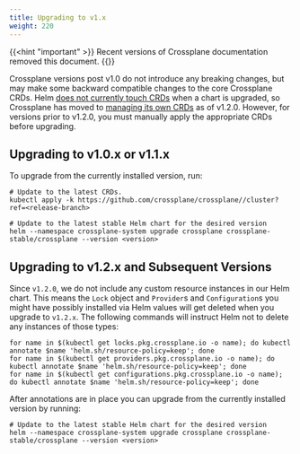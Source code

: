 ```yaml
---
title: Upgrading to v1.x
weight: 220
---
```



{{<hint "important" >}}
Recent versions of Crossplane documentation removed this document.
{{</hint >}}

Crossplane versions post v1.0 do not introduce any breaking changes, but may
make some backward compatible changes to the core Crossplane CRDs. Helm [does
not currently touch CRDs](https://github.com/helm/helm/issues/6581) when a chart
is upgraded, so Crossplane has moved to [managing its own
CRDs](https://github.com/crossplane/crossplane/pull/2160) as of v1.2.0. However,
for versions prior to v1.2.0, you must manually apply the appropriate CRDs
before upgrading.

## Upgrading to v1.0.x or v1.1.x

To upgrade from the currently installed version, run:

```console
# Update to the latest CRDs.
kubectl apply -k https://github.com/crossplane/crossplane//cluster?ref=<release-branch>

# Update to the latest stable Helm chart for the desired version
helm --namespace crossplane-system upgrade crossplane crossplane-stable/crossplane --version <version>
```

## Upgrading to v1.2.x and Subsequent Versions

Since `v1.2.0`, we do not include any custom resource instances in our Helm chart.
This means the `Lock` object and `Provider`s and `Configuration`s you might have
possibly installed via Helm values will get deleted when you upgrade to `v1.2.x`.
The following commands will instruct Helm not to delete any instances of those
types:

```console
for name in $(kubectl get locks.pkg.crossplane.io -o name); do kubectl annotate $name 'helm.sh/resource-policy=keep'; done
for name in $(kubectl get providers.pkg.crossplane.io -o name); do kubectl annotate $name 'helm.sh/resource-policy=keep'; done
for name in $(kubectl get configurations.pkg.crossplane.io -o name); do kubectl annotate $name 'helm.sh/resource-policy=keep'; done
```

After annotations are in place you can upgrade from the currently installed version
by running:

```console
# Update to the latest stable Helm chart for the desired version
helm --namespace crossplane-system upgrade crossplane crossplane-stable/crossplane --version <version>
```
